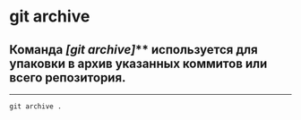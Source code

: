 # git archive
## Команда *[git archive]*** используется для упаковки в архив указанных коммитов или всего репозитория.
---
`git archive .`  
